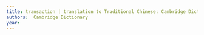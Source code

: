 ```yaml
---
title: transaction | translation to Traditional Chinese: Cambridge Dict.
authors:  Cambridge Dictionary
year: 
---
```


